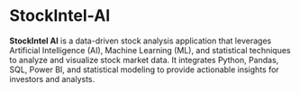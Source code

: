 # StockIntel-AI
**StockIntel AI** is a data-driven stock analysis application that leverages Artificial Intelligence (AI), Machine Learning (ML), and statistical techniques to analyze and visualize stock market data. It integrates Python, Pandas, SQL, Power BI, and statistical modeling to provide actionable insights for investors and analysts.
